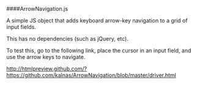 ####ArrowNavigation.js
<span style='font-size: small'>


A simple JS object that adds keyboard arrow-key navigation to a grid of input fields.

This has no dependencies (such as jQuery, etc).

To test this, go to the following link, place the cursor in an input field, and use the arrow keys to navigate.

http://htmlpreview.github.com/?https://github.com/kalnas/ArrowNavigation/blob/master/driver.html
</span>
